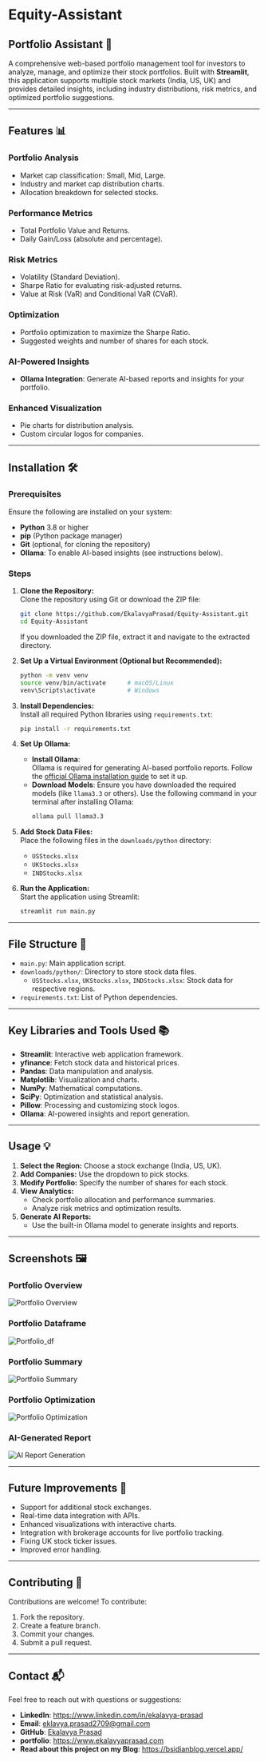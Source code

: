 # Equity-Assistant

## Portfolio Assistant 💬

A comprehensive web-based portfolio management tool for investors to analyze, manage, and optimize their stock portfolios. Built with **Streamlit**, this application supports multiple stock markets (India, US, UK) and provides detailed insights, including industry distributions, risk metrics, and optimized portfolio suggestions.

---

## Features 📊

### Portfolio Analysis  
- Market cap classification: Small, Mid, Large.  
- Industry and market cap distribution charts.  
- Allocation breakdown for selected stocks.  

### Performance Metrics  
- Total Portfolio Value and Returns.  
- Daily Gain/Loss (absolute and percentage).  

### Risk Metrics  
- Volatility (Standard Deviation).  
- Sharpe Ratio for evaluating risk-adjusted returns.  
- Value at Risk (VaR) and Conditional VaR (CVaR).  

### Optimization  
- Portfolio optimization to maximize the Sharpe Ratio.  
- Suggested weights and number of shares for each stock.  

### AI-Powered Insights  
- **Ollama Integration**: Generate AI-based reports and insights for your portfolio.  

### Enhanced Visualization  
- Pie charts for distribution analysis.  
- Custom circular logos for companies.  

---

## Installation 🛠️

### Prerequisites  
Ensure the following are installed on your system:  
- **Python** 3.8 or higher  
- **pip** (Python package manager)  
- **Git** (optional, for cloning the repository)  
- **Ollama**: To enable AI-based insights (see instructions below).  

### Steps  

1. **Clone the Repository:**  
   Clone the repository using Git or download the ZIP file:  
   ```bash
   git clone https://github.com/EkalavyaPrasad/Equity-Assistant.git
   cd Equity-Assistant
   ```  

   If you downloaded the ZIP file, extract it and navigate to the extracted directory.  

2. **Set Up a Virtual Environment (Optional but Recommended):**  
   ```bash
   python -m venv venv
   source venv/bin/activate      # macOS/Linux
   venv\Scripts\activate         # Windows
   ```  

3. **Install Dependencies:**  
   Install all required Python libraries using `requirements.txt`:  
   ```bash
   pip install -r requirements.txt
   ```  

4. **Set Up Ollama:**  
   - **Install Ollama**:  
     Ollama is required for generating AI-based portfolio reports. Follow the [official Ollama installation guide](https://ollama.com/download) to set it up.  
   - **Download Models**: Ensure you have downloaded the required models (like `llama3.3` or others). Use the following command in your terminal after installing Ollama:  
     ```bash
     ollama pull llama3.3
     ```  

5. **Add Stock Data Files:**  
   Place the following files in the `downloads/python` directory:  
   - `USStocks.xlsx`  
   - `UKStocks.xlsx`  
   - `INDStocks.xlsx`  

6. **Run the Application:**  
   Start the application using Streamlit:  
   ```bash
   streamlit run main.py
   ```  

---

## File Structure 📁  

- `main.py`: Main application script.  
- `downloads/python/`: Directory to store stock data files.  
  - `USStocks.xlsx`, `UKStocks.xlsx`, `INDStocks.xlsx`: Stock data for respective regions.  
- `requirements.txt`: List of Python dependencies.  

---

## Key Libraries and Tools Used 📚  

- **Streamlit**: Interactive web application framework.  
- **yfinance**: Fetch stock data and historical prices.  
- **Pandas**: Data manipulation and analysis.  
- **Matplotlib**: Visualization and charts.  
- **NumPy**: Mathematical computations.  
- **SciPy**: Optimization and statistical analysis.  
- **Pillow**: Processing and customizing stock logos.  
- **Ollama**: AI-powered insights and report generation.  

---

## Usage 💡  

1. **Select the Region:** Choose a stock exchange (India, US, UK).  
2. **Add Companies:** Use the dropdown to pick stocks.  
3. **Modify Portfolio:** Specify the number of shares for each stock.  
4. **View Analytics:**  
   - Check portfolio allocation and performance summaries.  
   - Analyze risk metrics and optimization results.  
5. **Generate AI Reports:**  
   - Use the built-in Ollama model to generate insights and reports.  

---

## Screenshots 🖼️  

### Portfolio Overview  
![Portfolio Overview](https://github.com/EkalavyaPrasad/Equity-Assistant/blob/d9485abfc2221ccfee67c5098ac9917417d6604d/EPA%20SS1.png)  

### Portfolio Dataframe  
![Portfolio_df](https://github.com/EkalavyaPrasad/Equity-Assistant/blob/d9485abfc2221ccfee67c5098ac9917417d6604d/EPA%20SS2.png)  

### Portfolio Summary  
![Portfolio Summary](https://github.com/EkalavyaPrasad/Equity-Assistant/blob/d9485abfc2221ccfee67c5098ac9917417d6604d/EPA%20SS3.png)  

### Portfolio Optimization  
![Portfolio Optimization](https://github.com/EkalavyaPrasad/Equity-Assistant/blob/d9485abfc2221ccfee67c5098ac9917417d6604d/EPA%20SS4.png)  

### AI-Generated Report  
![AI Report Generation](https://github.com/EkalavyaPrasad/Equity-Assistant/blob/d9485abfc2221ccfee67c5098ac9917417d6604d/EPA%20SS5.png)  

---

## Future Improvements 🚀  

- Support for additional stock exchanges.  
- Real-time data integration with APIs.  
- Enhanced visualizations with interactive charts.  
- Integration with brokerage accounts for live portfolio tracking.  
- Fixing UK stock ticker issues.  
- Improved error handling.  

---

## Contributing 🤝  

Contributions are welcome! To contribute:  
1. Fork the repository.  
2. Create a feature branch.  
3. Commit your changes.  
4. Submit a pull request.  

---

## Contact 📬  

Feel free to reach out with questions or suggestions:  
- **LinkedIn**: https://www.linkedin.com/in/ekalavya-prasad
- **Email**: [eklavya.prasad2709@gmail.com](mailto:eklavya.prasad2709@gmail.com)  
- **GitHub**: [Ekalavya Prasad](https://github.com/EkalavyaPrasad)
- **portfolio**: https://www.ekalavyaprasad.com
- **Read about this project on my Blog**: https://bsidianblog.vercel.app/

